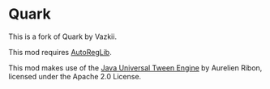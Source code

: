 # Quark

This is a fork of Quark by Vazkii.

This mod requires [AutoRegLib](https://github.com/Vazkii/AutoRegLib).

This mod makes use of the [Java Universal Tween Engine](https://github.com/AurelienRibon/universal-tween-engine) by Aurelien Ribon, licensed under the Apache 2.0 License.  
